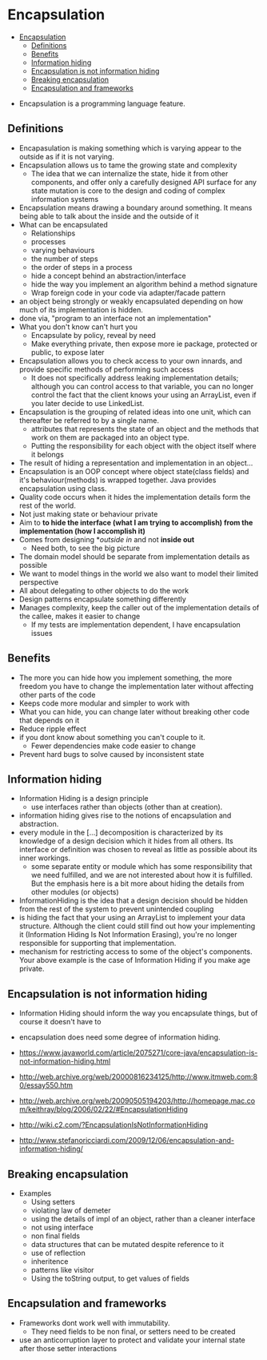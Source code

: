 # Encapsulation

<!-- TOC depthFrom:1 depthTo:6 withLinks:1 updateOnSave:1 orderedList:0 -->

- [Encapsulation](#encapsulation)
	- [Definitions](#definitions)
	- [Benefits](#benefits)
	- [Information hiding](#information-hiding)
	- [Encapsulation is not information hiding](#encapsulation-is-not-information-hiding)
	- [Breaking encapsulation](#breaking-encapsulation)
	- [Encapsulation and frameworks](#encapsulation-and-frameworks)

<!-- /TOC -->

- Encapsulation is a programming language feature.

## Definitions

- Encapasulation is making something which is varying appear to the outside as if it is not varying.
- Encapsulation allows us to tame the growing state and complexity
  - The idea that we can internalize the state, hide it from other components, and offer only a carefully designed API surface for any state mutation is core to the design and coding of complex information systems
- Encapsulation means drawing a boundary around something. It means being able to talk about the inside and the outside of it
- What can be encapsulated
  - Relationships
  - processes
  - varying behaviours
  - the number of steps
  - the order of steps in a process
  - hide a concept behind an abstraction/interface
  - hide the way you implement an algorithm behind a method signature
  - Wrap foreign code in your code via adapter/facade pattern
- an object being strongly or weakly encapsulated depending on how much of its implementation is hidden.
- done via, "program to an interface not an implementation"
- What you don't know can't hurt you
  - Encapsulate by policy, reveal by need
  - Make everything private, then expose more ie package, protected or public, to expose later
- Encapsulation allows you to check access to your own innards, and provide specific methods of performing such access
  -  It does not specifically address leaking implementation details; although you can control access to that variable, you can no longer control the fact that the client knows your using an ArrayList, even if you later decide to use LinkedList.
- Encapsulation is the grouping of related ideas into one unit, which can thereafter be referred to by a single name.
  - attributes that represents the state of an object and the methods that work on them are packaged into an object type.
  - Putting the responsibility for each object with the object itself where it belongs
- The result of hiding a representation and implementation in an object...
- Encapsulation is an OOP concept where object state(class fields) and it's behaviour(methods) is wrapped together. Java provides encapsulation using class.
- Quality code occurs when it hides the implementation details form the rest of the world.
- Not just making state or behaviour private
- Aim to **to hide the interface (what I am trying to accomplish) from the implementation (how I accomplish it)**
- Comes from designing **outside in* and not **inside out**
  - Need both, to see the big picture
- The domain model should be separate from implementation details as possible
- We want to model things in the world we also want to model their limited perspective
- All about delegating to other objects to do the work
- Design patterns encapsulate something differently
- Manages complexity, keep the caller out of the implementation details of the callee, makes it easier to change
  - If my tests are implementation dependent, I have encapsulation issues


## Benefits

- The more you can hide how you implement something, the more freedom you have to change the implementation later without affecting other parts of the code
- Keeps code more modular and simpler to work with
- What you can hide, you can change later without breaking other code that depends on it
- Reduce ripple effect
- if you dont know about something you can't couple to it.
  - Fewer dependencies make code easier to change
- Prevent hard bugs to solve caused by inconsistent state

## Information hiding

- Information Hiding is a design principle
  - use interfaces rather than objects (other than at creation).
- information hiding gives rise to the notions of encapsulation and abstraction.
- every module in the [...] decomposition is characterized by its knowledge of a design decision which it hides from all others. Its interface or definition was chosen to reveal as little as possible about its inner workings.
  - some separate entity or module which has some responsibility that we need fulfilled, and we are not interested about how it is fulfilled. But the emphasis here is a bit more about hiding the details from other modules (or objects)
- InformationHiding is the idea that a design decision should be hidden from the rest of the system to prevent unintended coupling
- is hiding the fact that your using an ArrayList to implement your data structure. Although the client could still find out how your implementing it (Information Hiding Is Not Information Erasing), you're no longer responsible for supporting that implementation.
- mechanism for restricting access to some of the object's components. Your above example is the case of Information Hiding if you make age private.

## Encapsulation is not information hiding

- Information Hiding should inform the way you encapsulate things, but of course it doesn't have to
- encapsulation does need some degree of information hiding.

- https://www.javaworld.com/article/2075271/core-java/encapsulation-is-not-information-hiding.html
- http://web.archive.org/web/20000816234125/http://www.itmweb.com:80/essay550.htm
- http://web.archive.org/web/20090505194203/http://homepage.mac.com/keithray/blog/2006/02/22/#EncapsulationHiding
- http://wiki.c2.com/?EncapsulationIsNotInformationHiding
- http://www.stefanoricciardi.com/2009/12/06/encapsulation-and-information-hiding/

## Breaking encapsulation

- Examples
  - Using setters
  - violating law of demeter
  - using the details of impl of an object, rather than a cleaner interface
  - not using interface
  - non final fields
  - data structures that can be mutated despite reference to it
  - use of reflection
  - inheritence
  - patterns like visitor
  - Using the toString output, to get values of fields

## Encapsulation and frameworks

- Frameworks dont work well with immutability.
  - They need fields to be non final, or setters need to be created
-  use an anticorruption layer to protect and validate your internal state after those setter interactions
